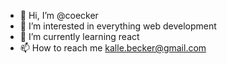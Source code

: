 - 👋 Hi, I’m @coecker
- 👀 I’m interested in everything web development
- 🌱 I’m currently learning react
- 📫 How to reach me kalle.becker@gmail.com

<!---
coecker/coecker is a ✨ special ✨ repository because its `README.md` (this file) appears on your GitHub profile.
You can click the Preview link to take a look at your changes.
--->
